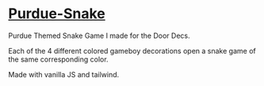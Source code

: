 # [Purdue-Snake](https://snake.trevinsmall.com)
Purdue Themed Snake Game I made for the Door Decs.

Each of the 4 different colored gameboy decorations open a snake game of the same corresponding color.

Made with vanilla JS and tailwind.
